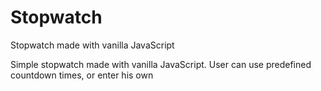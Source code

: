 # Stopwatch
Stopwatch made with vanilla JavaScript

Simple stopwatch made with vanilla JavaScript. User can use predefined countdown times, or enter his own
